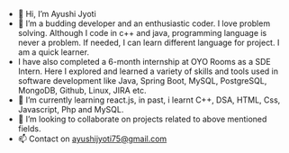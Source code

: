 - 👋 Hi, I’m Ayushi Jyoti
- 👀 I’m a budding developer and an enthusiastic coder. I love problem solving. Although I code in c++ and java, programming language is never a problem. If needed, I can learn different language for project. I am a quick learner.
- I have also completed a 6-month internship at OYO Rooms as a SDE Intern. Here I explored and learned a variety of skills and tools used in software development like Java, Spring Boot, MySQL, PostgreSQL, MongoDB, Github, Linux, JIRA etc.
- 🌱 I’m currently learning react.js, in past, i learnt C++, DSA, HTML, Css, Javascript, Php and MySQL. 
- 💞️ I’m looking to collaborate on projects related to above mentioned fields. 
- 📫 Contact on ayushijyoti75@gmail.com

<!---
youknowme12/youknowme12 is a ✨ special ✨ repository because its `README.md` (this file) appears on your GitHub profile.
You can click the Preview link to take a look at your changes.
--->
